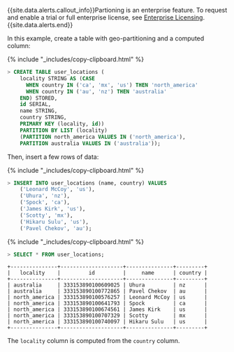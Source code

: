 {{site.data.alerts.callout_info}}Partioning is an enterprise feature. To request and enable a trial or full enterprise license, see <a href="enterprise-licensing.html">Enterprise Licensing</a>.{{site.data.alerts.end}}

In this example, create a table with geo-partitioning and a computed column:

{% include "_includes/copy-clipboard.html" %}
~~~ sql
> CREATE TABLE user_locations (
    locality STRING AS (CASE
      WHEN country IN ('ca', 'mx', 'us') THEN 'north_america'
      WHEN country IN ('au', 'nz') THEN 'australia'
    END) STORED,
    id SERIAL,
    name STRING,
    country STRING,
    PRIMARY KEY (locality, id))
    PARTITION BY LIST (locality)
    (PARTITION north_america VALUES IN ('north_america'),
    PARTITION australia VALUES IN ('australia'));
~~~

Then, insert a few rows of data:

{% include "_includes/copy-clipboard.html" %}
~~~ sql
> INSERT INTO user_locations (name, country) VALUES
    ('Leonard McCoy', 'us'),
    ('Uhura', 'nz'),
    ('Spock', 'ca'),
    ('James Kirk', 'us'),
    ('Scotty', 'mx'),
    ('Hikaru Sulu', 'us'),
    ('Pavel Chekov', 'au');
~~~

{% include "_includes/copy-clipboard.html" %}
~~~ sql
> SELECT * FROM user_locations;
~~~
~~~
+---------------+--------------------+---------------+---------+
|   locality    |         id         |     name      | country |
+---------------+--------------------+---------------+---------+
| australia     | 333153890100609025 | Uhura         | nz      |
| australia     | 333153890100772865 | Pavel Chekov  | au      |
| north_america | 333153890100576257 | Leonard McCoy | us      |
| north_america | 333153890100641793 | Spock         | ca      |
| north_america | 333153890100674561 | James Kirk    | us      |
| north_america | 333153890100707329 | Scotty        | mx      |
| north_america | 333153890100740097 | Hikaru Sulu   | us      |
+---------------+--------------------+---------------+---------+
~~~

The `locality` column is computed from the `country` column.
